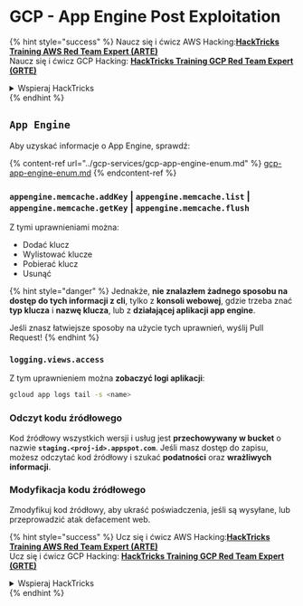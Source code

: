 # GCP - App Engine Post Exploitation

{% hint style="success" %}
Naucz się i ćwicz AWS Hacking:<img src="/.gitbook/assets/image.png" alt="" data-size="line">[**HackTricks Training AWS Red Team Expert (ARTE)**](https://training.hacktricks.xyz/courses/arte)<img src="/.gitbook/assets/image.png" alt="" data-size="line">\
Naucz się i ćwicz GCP Hacking: <img src="/.gitbook/assets/image (2).png" alt="" data-size="line">[**HackTricks Training GCP Red Team Expert (GRTE)**<img src="/.gitbook/assets/image (2).png" alt="" data-size="line">](https://training.hacktricks.xyz/courses/grte)

<details>

<summary>Wspieraj HackTricks</summary>

* Sprawdź [**plany subskrypcji**](https://github.com/sponsors/carlospolop)!
* **Dołącz do** 💬 [**grupy Discord**](https://discord.gg/hRep4RUj7f) lub [**grupy telegram**](https://t.me/peass) lub **śledź** nas na **Twitterze** 🐦 [**@hacktricks\_live**](https://twitter.com/hacktricks\_live)**.**
* **Dziel się trikami hakerskimi, przesyłając PR-y do** [**HackTricks**](https://github.com/carlospolop/hacktricks) i [**HackTricks Cloud**](https://github.com/carlospolop/hacktricks-cloud) repozytoriów na githubie.

</details>
{% endhint %}

## `App Engine`

Aby uzyskać informacje o App Engine, sprawdź:

{% content-ref url="../gcp-services/gcp-app-engine-enum.md" %}
[gcp-app-engine-enum.md](../gcp-services/gcp-app-engine-enum.md)
{% endcontent-ref %}

### `appengine.memcache.addKey` | `appengine.memcache.list` | `appengine.memcache.getKey` | `appengine.memcache.flush`

Z tymi uprawnieniami można:

* Dodać klucz
* Wylistować klucze
* Pobierać klucz
* Usunąć

{% hint style="danger" %}
Jednakże, **nie znalazłem żadnego sposobu na dostęp do tych informacji z cli**, tylko z **konsoli webowej**, gdzie trzeba znać **typ klucza** i **nazwę klucza**, lub z **działającej aplikacji app engine**.

Jeśli znasz łatwiejsze sposoby na użycie tych uprawnień, wyślij Pull Request!
{% endhint %}

### `logging.views.access`

Z tym uprawnieniem można **zobaczyć logi aplikacji**:
```bash
gcloud app logs tail -s <name>
```
### Odczyt kodu źródłowego

Kod źródłowy wszystkich wersji i usług jest **przechowywany w bucket** o nazwie **`staging.<proj-id>.appspot.com`**. Jeśli masz dostęp do zapisu, możesz odczytać kod źródłowy i szukać **podatności** oraz **wrażliwych informacji**.

### Modyfikacja kodu źródłowego

Zmodyfikuj kod źródłowy, aby ukraść poświadczenia, jeśli są wysyłane, lub przeprowadzić atak defacement web.

{% hint style="success" %}
Ucz się i ćwicz AWS Hacking:<img src="/.gitbook/assets/image.png" alt="" data-size="line">[**HackTricks Training AWS Red Team Expert (ARTE)**](https://training.hacktricks.xyz/courses/arte)<img src="/.gitbook/assets/image.png" alt="" data-size="line">\
Ucz się i ćwicz GCP Hacking: <img src="/.gitbook/assets/image (2).png" alt="" data-size="line">[**HackTricks Training GCP Red Team Expert (GRTE)**<img src="/.gitbook/assets/image (2).png" alt="" data-size="line">](https://training.hacktricks.xyz/courses/grte)

<details>

<summary>Wspieraj HackTricks</summary>

* Sprawdź [**plany subskrypcji**](https://github.com/sponsors/carlospolop)!
* **Dołącz do** 💬 [**grupy Discord**](https://discord.gg/hRep4RUj7f) lub [**grupy telegram**](https://t.me/peass) albo **śledź** nas na **Twitterze** 🐦 [**@hacktricks\_live**](https://twitter.com/hacktricks\_live)**.**
* **Dziel się trikami hakerskimi, przesyłając PR do** [**HackTricks**](https://github.com/carlospolop/hacktricks) i [**HackTricks Cloud**](https://github.com/carlospolop/hacktricks-cloud) repozytoriów na githubie.

</details>
{% endhint %}
